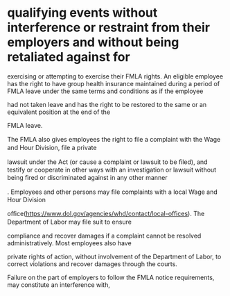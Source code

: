 # qualifying events without interference or restraint from their employers and without being retaliated against for

exercising or attempting to exercise their FMLA rights. An eligible employee has the right to have group health insurance maintained during a period of FMLA leave under the same terms and conditions as if the employee

had not taken leave and has the right to be restored to the same or an equivalent position at the end of the

FMLA leave.

The FMLA also gives employees the right to ﬁle a complaint with the Wage and Hour Division, ﬁle a private

lawsuit under the Act (or cause a complaint or lawsuit to be ﬁled), and testify or cooperate in other ways with an investigation or lawsuit without being ﬁred or discriminated against in any other manner

. Employees and other persons may ﬁle complaints with a local Wage and Hour Division

oﬃce(https://www.dol.gov/agencies/whd/contact/local-oﬃces). The Department of Labor may ﬁle suit to ensure

compliance and recover damages if a complaint cannot be resolved administratively. Most employees also have

private rights of action, without involvement of the Department of Labor, to correct violations and recover damages through the courts.

Failure on the part of employers to follow the FMLA notice requirements, may constitute an interference with,